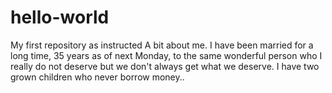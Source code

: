 # hello-world
My first repository as instructed 
A bit about me. I have been married for a long time, 35 years as of next Monday, to the same wonderful person who I really do not deserve  but we don't always get what we deserve. I have two grown children who never borrow money..
